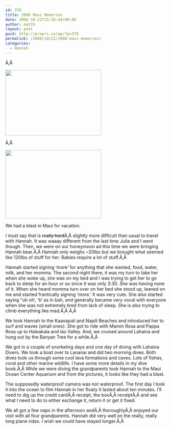 ```yaml
---
id: 378
title: 2008 Maui Memories
date: 2008-10-22T15:58:44+00:00
author: matth
layout: post
guid: http://propri.us/wp/?p=378
permalink: /2008/10/22/2008-maui-memories/
categories:
  - Hannah
---
```

Ã‚Â 

<div>
  <p>
    <span style="color: #0000ee; text-decoration: underline;"><a href="http://localhost/wp-content/uploads/2008/10/p1070054.jpg"></a><a href="http://localhost/wp-content/uploads/2008/10/p1070054.jpg"><img class="alignnone size-medium wp-image-373" title="p1070054" src="http://192.241.192.98/wp-content/uploads/2008/10/p1070054-300x205.jpg" alt="" width="300" height="205" /></a></span>
  </p>
  
  <p>
    Ã‚Â
  </p>
  
  <p>
    <a href="http://localhost/wp-content/uploads/2008/10/img_2174.jpg"><img class="alignnone size-medium wp-image-372" title="img_2174" src="http://192.241.192.98/wp-content/uploads/2008/10/img_2174-300x214.jpg" alt="" width="300" height="214" srcset="http://localhost/wp-content/uploads/2008/10/img_2174-300x214.jpg 300w, http://localhost/wp-content/uploads/2008/10/img_2174-768x548.jpg 768w, http://localhost/wp-content/uploads/2008/10/img_2174-1024x731.jpg 1024w, http://localhost/wp-content/uploads/2008/10/img_2174.jpg 1440w" sizes="(max-width: 300px) 100vw, 300px" /></a>
  </p>
  
  <p>
    We had a blast in Maui for vacation.
  </p>
  
  <p>
    I must say that is <span style="text-decoration: line-through;">really hard</span>Ã‚Â slightly more difficult than usual to travel with Hannah. It was waaay different from the last time Julie and I went though. Then, we were on our honeymoon ad this time we were bringing Hannah bear.Ã‚Â Hannah only weighs ~20lbs but we brought what seemed like 120lbs of stuff for her. Babies require a lot of stuff.Ã‚Â
  </p>
  
  <p>
    Hannah started signing &#8216;more&#8217; for anything that she wanted, food, water, milk, and her momma. The second night there, it was my turn to take her when she woke up, she was on my bed and I was trying to get her to go back to sleep for an hour or so since it was only 3:30. She was having none of it. When she heard momma turn over on her bed she stood up, leaned on me and started frantically signing &#8216;more.&#8217; It was very cute. She also started saying &#8220;uh oh&#8217;, &#8216;b&#8217; as in bah, and generally became very vocal with everyone when she was not extremely tired from lack of sleep. She is also trying to climb everything like mad.Ã‚Â Ã‚Â
  </p>
  
  <p>
    We took Hannah to<!--more--> the Kaanapali and Napili Beaches and introduced her to surf and waves (small ones). She got to ride with Mamm Rosa and Pappa Rosa up to Haleakala and Iao Valley. And, we cruised around Lahaina and hung out by the Banyan Tree for a while.Ã‚Â
  </p>
  
  <p>
    We got in a couple of snorkeling days and one day of diving with Lahaina Divers. We took a boat over to Lananai and did two morning dives. Both dives took us through some cool lava formations and caves. Lots of fishes, coral and other marine wildlife. I have some more details in my dive book.Ã‚Â While we were diving the grandparents took Hannah to the Maui Ocean Center Aquarium and from the pictures, it looks like they had a blast.
  </p>
  
  <p>
    The supposedly waterproof camera was not waterproof. The first day I took it into the ocean to film Hannah in her floaty it lasted about ten minutes. I&#8217;ll need to dig up the credit cardÃ‚Â receipt, the boxÃ‚Â receiptÃ‚Â and see what I need to do to either exchange it, return it or get it fixed.
  </p>
  
  <p>
    We all got a few naps in the afternoon andÃ‚Â thoroughlyÃ‚Â enjoyed our visit with all four grandparents. Hannah did very well on the really, really long plane rides. I wish we could have stayed longer.Ã‚Â
  </p>
</div>